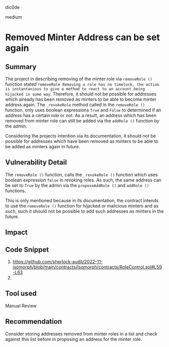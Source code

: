 dic0de

medium

# Removed Minter Address can be set again

## Summary
The project in describing removing of the minter role via `removeRole ()` function stated `removeRole Removing a role has no timelock, the action is instantanious to give a method to react to an account being hijacked in some way`. Therefore, it should not be possible for addresses which already has been removed as minters to be able to become minter address again. The `_revokeRole` method called in the `removeRole ()` function, only uses boolean expressions `True` and `False` to determined if an address has a certain role or not. As a result, an address which has been removed from minter role can still be added via the `addRole ()` function by the admin. 

Considering the projects intention via its documentation, it should not be possible for addresses which have been removed as minters to be able to be added as minters again in future. 
## Vulnerability Detail
The `removeRole ()` function, calls the `_revokeRole ()` function which uses boolean expression `false` in revoking roles. As such, the same address can be set to `True` by the admin via the `proposeAddRole ()` and `addRole ()` functions. 

This is only mentioned because in its documentation, the contract intends to use the `removeRole ()` function for hijacked or malicious minters and as such, such it should not be possible to add such addresses as minters in the future. 
## Impact

## Code Snippet
1. https://github.com/sherlock-audit/2022-11-isomorph/blob/main/contracts/Isomorph/contracts/RoleControl.sol#L59-L63
2. 
## Tool used

Manual Review

## Recommendation
Consider storing addresses removed from minter roles in a list and check against this list before in proposing an address for the minter role.
